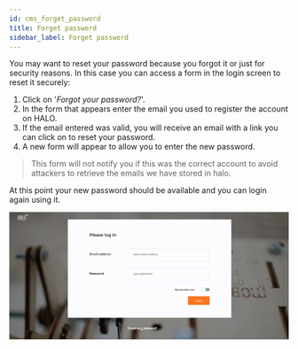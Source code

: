 ```yaml
---
id: cms_forget_password
title: Forget password
sidebar_label: Forget password
---
```


You may want to reset your password because you forgot it or just for security reasons. In this case you can access
a form in the login screen to reset it securely:

1. Click on '*Forgot your password?*'.
2. In the form that appears enter the email you used to register the account on HALO.
3. If the email entered was valid, you will receive an email with a link you can click on to reset your password.
4. A new form will appear to allow you to enter the new password.

> This form will not notify you if this was the correct account to avoid attackers to retrieve the emails we have stored in halo.

At this point your new password should be available and you can login again using it.

![](/img/tutorial_forget.gif)
